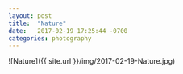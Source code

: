 ```yaml
---
layout: post
title:  "Nature"
date:   2017-02-19 17:25:44 -0700
categories: photography 
---
```


![Nature]({{ site.url }}/img/2017-02-19-Nature.jpg)
